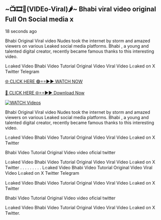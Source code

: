 ## ~📺🎞️👙(VIDEo-Viral)🌶~ Bhabi      viral video original Full On Social media x 

18 seconds ago

Bhabi      Original Viral video Nudes took the internet by storm and amazed viewers on various Leaked social media platforms. Bhabi     , a young and talented digital creator, recently became famous thanks to this interesting video.

L𝚎aked Video Bhabi      Video Tutorial Original Video Viral Video L𝚎aked on X Twitter Telegram

[🌐 CLICK HERE 🟢==►► WATCH NOW](https://cutt.ly/0rtR8jlR)

[🔴 CLICK HERE 🌐==►► Download Now](https://cutt.ly/SrtR4cwq)

[![WATCH Videos](https://i.imgur.com/dJHk4Zq.gif)](https://cutt.ly/0rtR8jlR)

Bhabi      Original Viral video Nudes took the internet by storm and amazed viewers on various Leaked social media platforms. Bhabi      , a young and talented digital creator, recently became famous thanks to this interesting video.

L𝚎aked Video Bhabi      Video Tutorial Original Video Viral Video L𝚎aked on X Twitter

Bhabi      Video Tutorial Original Video video oficial twitter

L𝚎aked Video Bhabi      Video Tutorial Original Video Viral Video L𝚎aked on X Twitter
. . . . . . . . . L𝚎aked Video Bhabi      Video Tutorial Original Video Viral Video L𝚎aked on X Twitter Telegram

L𝚎aked Video Bhabi      Video Tutorial Original Video Viral Video L𝚎aked on X Twitter

Bhabi       Video Tutorial Original Video video oficial twitter

L𝚎aked Video Bhabi       Video Tutorial Original Video Viral Video L𝚎aked on X Twitter.
